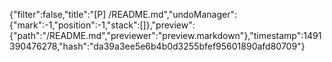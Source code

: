 {"filter":false,"title":"[P] /README.md","undoManager":{"mark":-1,"position":-1,"stack":[]},"preview":{"path":"/README.md","previewer":"preview.markdown"},"timestamp":1491390476278,"hash":"da39a3ee5e6b4b0d3255bfef95601890afd80709"}